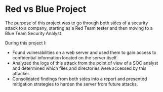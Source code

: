 # Red vs Blue Project
The purpose of this project was to go through both sides of a security attack to a company, starting as a Red Team tester and then moving to a Blue Team Security Analyst. 

During this project I:
* Found vulnerabilities on a web server and used them to gain access to confidential information located on the server itself. 
* Analyzed the logs of this attack from the point of view of a SOC analyst and determined which files and directories were accessed by this attacker. 
* Consolidated findings from both sides into a report and presented mitigation strategies to harden the server from future attacks. 
